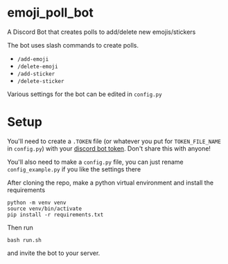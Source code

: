 # emoji_poll_bot
A Discord Bot that creates polls to add/delete new emojis/stickers

The bot uses slash commands to create polls.
- `/add-emoji`
- `/delete-emoji`
- `/add-sticker`
- `/delete-sticker`

Various settings for the bot can be edited in `config.py`

# Setup
You'll need to create a `.TOKEN` file (or whatever you put for `TOKEN_FILE_NAME` in `config.py`) with your [discord bot token](https://www.writebots.com/discord-bot-token/). Don't share this with anyone!

You'll also need to make a `config.py` file, you can just rename `config_example.py` if you like the settings there

After cloning the repo, make a python virtual environment and install the requirements

```
python -m venv venv
source venv/bin/activate
pip install -r requirements.txt
```

Then run

```
bash run.sh
```

and invite the bot to your server. 
